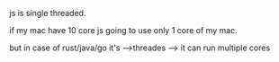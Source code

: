 js is single threaded.

if my mac have 10 core js going to use only 1 core of my mac.

but in case of rust/java/go it's -->threades --> it can run multiple cores